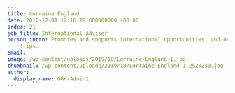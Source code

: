 ```yaml
---
title: Lorraine England
date: 2016-12-01 12:16:29.000000000 +00:00
order: 21
job_title: International Adviser
person_intro: Promotes and supports international opportunities, and organises international
    trips.
email:
image: /wp-content/uploads/2019/10/Lorraine-England-1.jpg
thumbnail: /wp-content/uploads/2019/10/Lorraine-England-1-252x243.jpg
author:
  display_name: GGH-Admin1
---
```



